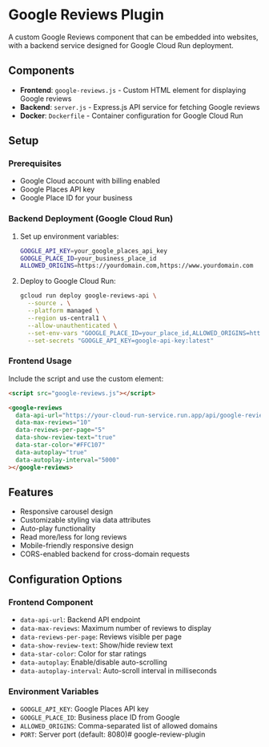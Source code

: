 # Google Reviews Plugin

A custom Google Reviews component that can be embedded into websites, with a backend service designed for Google Cloud Run deployment.

## Components

- **Frontend**: `google-reviews.js` - Custom HTML element for displaying Google reviews
- **Backend**: `server.js` - Express.js API service for fetching Google reviews
- **Docker**: `Dockerfile` - Container configuration for Google Cloud Run

## Setup

### Prerequisites
- Google Cloud account with billing enabled
- Google Places API key
- Google Place ID for your business

### Backend Deployment (Google Cloud Run)

1. Set up environment variables:
   ```bash
   GOOGLE_API_KEY=your_google_places_api_key
   GOOGLE_PLACE_ID=your_business_place_id
   ALLOWED_ORIGINS=https://yourdomain.com,https://www.yourdomain.com
   ```

2. Deploy to Google Cloud Run:
   ```bash
   gcloud run deploy google-reviews-api \
     --source . \
     --platform managed \
     --region us-central1 \
     --allow-unauthenticated \
     --set-env-vars "GOOGLE_PLACE_ID=your_place_id,ALLOWED_ORIGINS=https://yourdomain.com" \
     --set-secrets "GOOGLE_API_KEY=google-api-key:latest"
   ```

### Frontend Usage

Include the script and use the custom element:

```html
<script src="google-reviews.js"></script>

<google-reviews 
  data-api-url="https://your-cloud-run-service.run.app/api/google-reviews"
  data-max-reviews="10"
  data-reviews-per-page="5"
  data-show-review-text="true"
  data-star-color="#FFC107"
  data-autoplay="true"
  data-autoplay-interval="5000"
></google-reviews>
```

## Features

- Responsive carousel design
- Customizable styling via data attributes  
- Auto-play functionality
- Read more/less for long reviews
- Mobile-friendly responsive design
- CORS-enabled backend for cross-domain requests

## Configuration Options

### Frontend Component
- `data-api-url`: Backend API endpoint
- `data-max-reviews`: Maximum number of reviews to display
- `data-reviews-per-page`: Reviews visible per page
- `data-show-review-text`: Show/hide review text
- `data-star-color`: Color for star ratings
- `data-autoplay`: Enable/disable auto-scrolling
- `data-autoplay-interval`: Auto-scroll interval in milliseconds

### Environment Variables
- `GOOGLE_API_KEY`: Google Places API key
- `GOOGLE_PLACE_ID`: Business place ID from Google
- `ALLOWED_ORIGINS`: Comma-separated list of allowed domains
- `PORT`: Server port (default: 8080)# google-review-plugin
